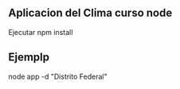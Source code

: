 ## Aplicacion del Clima curso node

Ejecutar npm install

## Ejemplp
 
 node app -d "Distrito Federal"